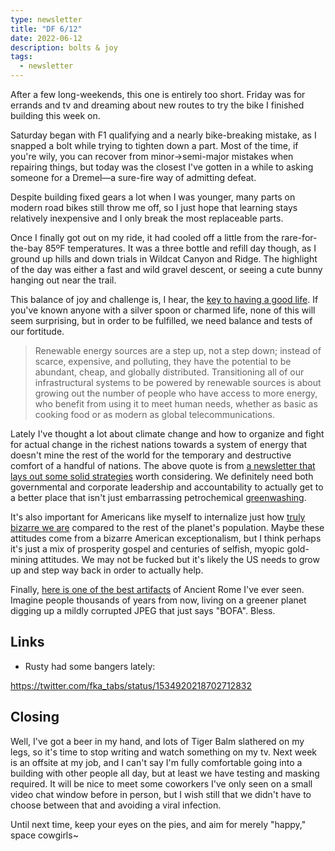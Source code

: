 ```yaml
---
type: newsletter
title: "DF 6/12"
date: 2022-06-12
description: bolts & joy
tags:
  - newsletter
---
```


After a few long-weekends, this one is entirely too short. Friday was for errands and tv and dreaming about new routes to try the bike I finished building this week on.

Saturday began with F1 qualifying and a nearly bike-breaking mistake, as I snapped a bolt while trying to tighten down a part. Most of the time, if you're wily, you can recover from minor->semi-major mistakes when repairing things, but today was the closest I've gotten in a while to asking someone for a Dremel—a sure-fire way of admitting defeat.

Despite building fixed gears a lot when I was younger, many parts on modern road bikes still throw me off, so I just hope that learning stays relatively inexpensive and I only break the most replaceable parts.

Once I finally got out on my ride, it had cooled off a little from the rare-for-the-bay 85ºF temperatures. It was a three bottle and refill day though, as I ground up hills and down trials in Wildcat Canyon and Ridge. The highlight of the day was either a fast and wild gravel descent, or seeing a cute bunny hanging out near the trail.

This balance of joy and challenge is, I hear, the [key to having a good life](https://www.theatlantic.com/family/archive/2022/03/chasing-happiness-leads-to-dissatisfaction/629427/). If you've known anyone with a silver spoon or charmed life, none of this will seem surprising, but in order to be fulfilled, we need balance and tests of our fortitude.

> Renewable energy sources are a step up, not a step down; instead of scarce, expensive, and polluting, they have the potential to be abundant, cheap, and globally distributed. Transitioning all of our infrastructural systems to be powered by renewable sources is about growing out the number of people who have access to more energy, who benefit from using it to meet human needs, whether as basic as cooking food or as modern as global telecommunications. 

Lately I've thought a lot about climate change and how to organize and fight for actual change in the richest nations towards a system of energy that doesn't mine the rest of the world for the temporary and destructive comfort of a handful of nations. The above quote is from [a newsletter that lays out some solid strategies](https://tinyletter.com/metafoundry/letters/metafoundry-75-resilience-abundance-decentralization) worth considering. We definitely need both governmental and corporate leadership and accountability to actually get to a better place that isn't just embarrassing petrochemical [greenwashing](https://www.clientearth.org/projects/the-greenwashing-files/exxonmobil/). 

It's also important for Americans like myself to internalize just how [truly bizarre we are](https://psmag.com/social-justice/joe-henrich-weird-ultimatum-game-shaking-up-psychology-economics-53135) compared to the rest of the planet's population. Maybe these attitudes come from a bizarre American exceptionalism, but I think perhaps it's just a mix of prosperity gospel and centuries of selfish, myopic gold-mining attitudes. We may not be fucked but it's likely the US needs to grow up and step way back in order to actually help.

Finally, [here is one of the best artifacts](https://hyperallergic.com/738710/penis-graffiti-found-at-ancient-roman-site/) of Ancient Rome I've ever seen. Imagine people thousands of years from now, living on a greener planet digging up a mildly corrupted JPEG that just says "BOFA". Bless.

## Links

- Rusty had some bangers lately:

https://twitter.com/fka_tabs/status/1534920218702712832

## Closing

Well, I've got a beer in my hand, and lots of Tiger Balm slathered on my legs, so it's time to stop writing and watch something on my tv. Next week is an offsite at my job, and I can't say I'm fully comfortable going into a building with other people all day, but at least we have testing and masking required. It will be nice to meet some coworkers I've only seen on a small video chat window before in person, but I wish still that we didn't have to choose between that and avoiding a viral infection. 

Until next time, keep your eyes on the pies, and aim for merely "happy," space cowgirls~